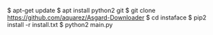 
$ apt-get update
$ apt install python2 git
$ git clone https://github.com/aquarez/Asgard-Downloader
$ cd instaface
$ pip2 install -r install.txt
$ python2 main.py
